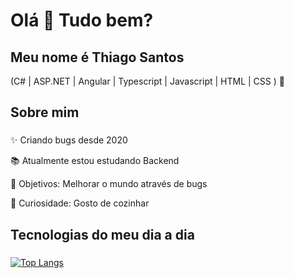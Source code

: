 <h1 align="left">Olá 👋 Tudo bem?</h1>

###

<h2 align="left">Meu nome é Thiago Santos</h2>
<p align="left">(C# | ASP.NET | Angular | Typescript | Javascript | HTML | CSS ) 🚀</p>

###

<h2 align="left">Sobre mim</h2>

###

<p align="left">✨ Criando bugs desde 2020</p>
<p align="left">📚 Atualmente estou estudando Backend</p>
<p align="left">🎯 Objetivos: Melhorar o mundo através de bugs</p>
<p align="left">🎲 Curiosidade: Gosto de cozinhar</p>

###

<h2 align="left">Tecnologias do meu dia a dia</h2>

###

[![Top Langs](https://github-readme-stats.vercel.app/api/top-langs/?username=Thiago-S-Sousa&layout=compact&theme=dracula)](https://github.com/Thiago-S-Sousa/github-readme-stats)

###
